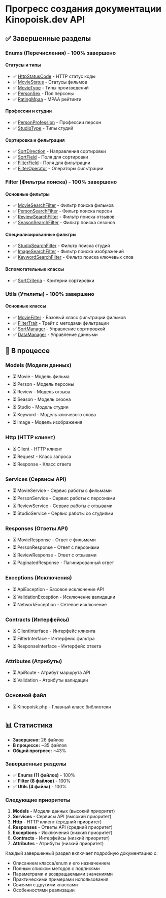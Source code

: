 # Прогресс создания документации Kinopoisk.dev API

## ✅ Завершенные разделы

### Enums (Перечисления) - 100% завершено

#### Статусы и типы
- ✅ [HttpStatusCode](docs/enums/HttpStatusCode.md) - HTTP статус коды
- ✅ [MovieStatus](docs/enums/MovieStatus.md) - Статусы фильмов
- ✅ [MovieType](docs/enums/MovieType.md) - Типы произведений
- ✅ [PersonSex](docs/enums/PersonSex.md) - Пол персоны
- ✅ [RatingMpaa](docs/enums/RatingMpaa.md) - MPAA рейтинги

#### Профессии и студии
- ✅ [PersonProfession](docs/enums/PersonProfession.md) - Профессии персон
- ✅ [StudioType](docs/enums/StudioType.md) - Типы студий

#### Сортировка и фильтрация
- ✅ [SortDirection](docs/enums/SortDirection.md) - Направления сортировки
- ✅ [SortField](docs/enums/SortField.md) - Поля для сортировки
- ✅ [FilterField](docs/enums/FilterField.md) - Поля для фильтрации
- ✅ [FilterOperator](docs/enums/FilterOperator.md) - Операторы фильтрации

### Filter (Фильтры поиска) - 100% завершено

#### Основные фильтры
- ✅ [MovieSearchFilter](docs/filter/MovieSearchFilter.md) - Фильтр поиска фильмов
- ✅ [PersonSearchFilter](docs/filter/PersonSearchFilter.md) - Фильтр поиска персон
- ✅ [ReviewSearchFilter](docs/filter/ReviewSearchFilter.md) - Фильтр поиска отзывов
- ✅ [SeasonSearchFilter](docs/filter/SeasonSearchFilter.md) - Фильтр поиска сезонов

#### Специализированные фильтры
- ✅ [StudioSearchFilter](docs/filter/StudioSearchFilter.md) - Фильтр поиска студий
- ✅ [ImageSearchFilter](docs/filter/ImageSearchFilter.md) - Фильтр поиска изображений
- ✅ [KeywordSearchFilter](docs/filter/KeywordSearchFilter.md) - Фильтр поиска ключевых слов

#### Вспомогательные классы
- ✅ [SortCriteria](docs/filter/SortCriteria.md) - Критерии сортировки

### Utils (Утилиты) - 100% завершено

#### Основные классы
- ✅ [MovieFilter](docs/utils/MovieFilter.md) - Базовый класс фильтрации фильмов
- ✅ [FilterTrait](docs/utils/FilterTrait.md) - Трейт с методами фильтрации
- ✅ [SortManager](docs/utils/SortManager.md) - Управление сортировкой
- ✅ [DataManager](docs/utils/DataManager.md) - Управление данными

## 🔄 В процессе

### Models (Модели данных)
- ⏳ Movie - Модель фильма
- ⏳ Person - Модель персоны
- ⏳ Review - Модель отзыва
- ⏳ Season - Модель сезона
- ⏳ Studio - Модель студии
- ⏳ Keyword - Модель ключевого слова
- ⏳ Image - Модель изображения

### Http (HTTP клиент)
- ⏳ Client - HTTP клиент
- ⏳ Request - Класс запроса
- ⏳ Response - Класс ответа

### Services (Сервисы API)
- ⏳ MovieService - Сервис работы с фильмами
- ⏳ PersonService - Сервис работы с персонами
- ⏳ ReviewService - Сервис работы с отзывами
- ⏳ StudioService - Сервис работы со студиями

### Responses (Ответы API)
- ⏳ MovieResponse - Ответ с фильмами
- ⏳ PersonResponse - Ответ с персонами
- ⏳ ReviewResponse - Ответ с отзывами
- ⏳ PaginatedResponse - Пагинированный ответ

### Exceptions (Исключения)
- ⏳ ApiException - Базовое исключение API
- ⏳ ValidationException - Исключение валидации
- ⏳ NetworkException - Сетевое исключение

### Contracts (Интерфейсы)
- ⏳ ClientInterface - Интерфейс клиента
- ⏳ FilterInterface - Интерфейс фильтра
- ⏳ ResponseInterface - Интерфейс ответа

### Attributes (Атрибуты)
- ⏳ ApiRoute - Атрибут маршрута API
- ⏳ Validation - Атрибуты валидации

### Основной файл
- ⏳ Kinopoisk.php - Главный класс библиотеки

## 📊 Статистика

- **Завершено:** 26 файлов
- **В процессе:** ~35 файлов
- **Общий прогресс:** ~43%

### Завершенные разделы
- ✅ **Enums (11 файлов)** - 100%
- ✅ **Filter (8 файлов)** - 100% 
- ✅ **Utils (4 файла)** - 100%

### Следующие приоритеты
1. **Models** - Модели данных (высокий приоритет)
2. **Services** - Сервисы API (высокий приоритет)
3. **Http** - HTTP клиент (средний приоритет)
4. **Responses** - Ответы API (средний приоритет)
5. **Exceptions** - Исключения (низкий приоритет)
6. **Contracts** - Интерфейсы (низкий приоритет)
7. **Attributes** - Атрибуты (низкий приоритет)

Каждый завершенный раздел включает подробную документацию с:
- Описанием класса/enum и его назначением
- Полным списком методов с подписями
- Параметрами и возвращаемыми значениями
- Практическими примерами использования
- Связями с другими классами
- Особенностями реализации
